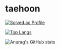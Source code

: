 # taehoon
[![Solved.ac Profile](http://mazassumnida.wtf/api/generate_badge?boj=wisesth)](https://solved.ac/wisesth)<br/>

[![Top Langs](https://github-readme-stats.vercel.app/api/top-langs/?username=wisesth&langs_count=8)](https://github.com/wisesth/github-readme-stats)<br/>

![Anurag's GitHub stats](https://github-readme-stats.vercel.app/api?username=wisesth&show_icons=true&theme=radical)
